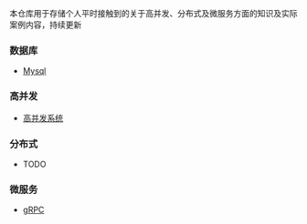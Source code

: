 本仓库用于存储个人平时接触到的关于高并发、分布式及微服务方面的知识及实际案例内容，持续更新

### 数据库
* [Mysql](./database/mysql/mysql.md)

### 高并发

* [高并发系统](./high-concurrency/高并发系统.md)

### 分布式

* TODO

### 微服务

* [gRPC](./RPC/rpc.md)

